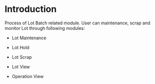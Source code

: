 # Introduction

Process of Lot Batch related module.
User can maintenance, scrap and monitor Lot through following modules:

- Lot Maintenance

- Lot Hold

- Lot Scrap

- Lot View

- Operation View
